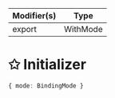 | Modifier(s)                            | Type                     |
|----------------------------------------|--------------------------|
| export | WithMode |

# &#10025; Initializer

```ts
{ mode: BindingMode }
```